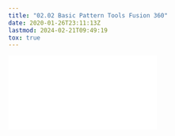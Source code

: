 ```yaml
---
title: "02.02 Basic Pattern Tools Fusion 360"
date: 2020-01-26T23:11:13Z
lastmod: 2024-02-21T09:49:19
tox: true
---
```


![Link to included file content](../../../../3d-modeling/fusion-360/basic-pattern-tools-fusion-360.md)
